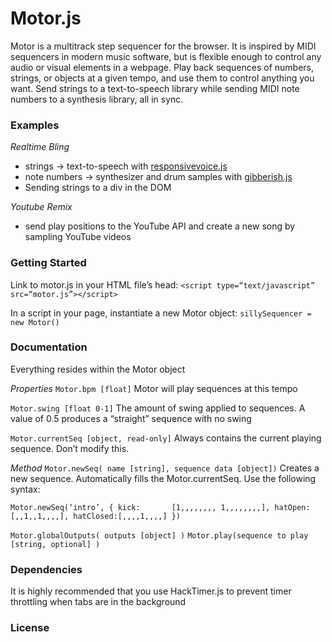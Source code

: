 # Motor.js
Motor is a multitrack step sequencer for the browser. It is inspired by MIDI sequencers in modern music software, but is flexible enough to control any audio or visual elements in a webpage. Play back sequences of numbers, strings, or objects at a given tempo, and use them to control anything you want. Send strings to a text-to-speech library while sending MIDI note numbers to a synthesis library, all in sync.

### Examples
*Realtime Bling*
- strings -> text-to-speech with [responsivevoice.js](link)
- note numbers -> synthesizer and drum samples with [gibberish.js](https://github.com/charlieroberts/Gibberish)
- Sending strings to a div in the DOM

*Youtube Remix*
- send play positions to the YouTube API and create a new song by sampling YouTube videos
	
### Getting Started
Link to motor.js in your HTML file’s head:
`<script type=“text/javascript” src=“motor.js”></script>`

In a script in your page, instantiate a new Motor object:
`sillySequencer = new Motor()`



### Documentation
Everything resides within the Motor object

*Properties*
`Motor.bpm [float]`
Motor will play sequences at this tempo

`Motor.swing [float 0-1]`
The amount of swing applied to sequences. A value of 0.5 produces a “straight” sequence with no swing

`Motor.currentSeq [object, read-only]`
Always contains the current playing sequence. Don’t modify this.

*Method*
`Motor.newSeq( name [string], sequence data [object])`
Creates a new sequence. Automatically fills the Motor.currentSeq. Use the following syntax:

`Motor.newSeq(‘intro’, {
kick: 		[1,,,,,,,, 1,,,,,,,,],
hatOpen: 	[,,1,,1,,,,],
hatClosed:[,,,,1,,,,]
})`

`Motor.globalOutputs( outputs [object] )`
`Motor.play(sequence to play [string, optional] )`

### Dependencies
It is highly recommended that you use HackTimer.js to prevent timer throttling when tabs are in the background
### License